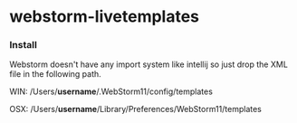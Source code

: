 # webstorm-livetemplates

### Install

Webstorm doesn't have any import system like intellij so just drop the XML file in the following path.

WIN:
/Users/<b>username</b>/.WebStorm11/config/templates

OSX:
/Users/<b>username</b>/Library/Preferences/WebStorm11/templates